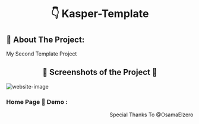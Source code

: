 <h1 align="center"> 👇 Kasper-Template</h1>

<h2>📄 About The Project:</h2>
<p>My Second Template Project</p>
<h2 align="center">📸 Screenshots of the Project 📸</h2>
<img src="https://i.imgur.com/Dd7DXmW.png" alt="website-image">

<h3> Home Page 🏡 Demo :</h3>
<!-- <div align="center">🎁 <a href="https://ahmedmido77.github.io/Kasper-Template/"> To See Full Website 👉 Kasper-Template</a></div> -->
<p align="right">Special Thanks To @OsamaElzero</p>
